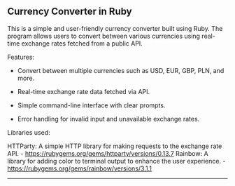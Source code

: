 Currency Converter in Ruby
-------------------------------------------------------
This is a simple and user-friendly currency converter built using Ruby. The program allows users to convert between various currencies using real-time exchange rates fetched from a public API.

Features:

* Convert between multiple currencies such as USD, EUR, GBP, PLN, and more.

* Real-time exchange rate data fetched via API.

* Simple command-line interface with clear prompts.

* Error handling for invalid input and unavailable exchange rates.

Libraries used:

HTTParty: A simple HTTP library for making requests to the exchange rate API. - https://rubygems.org/gems/httparty/versions/0.13.7
Rainbow: A library for adding color to terminal output to enhance the user experience. - https://rubygems.org/gems/rainbow/versions/3.1.1

-------------------------------------------------------
